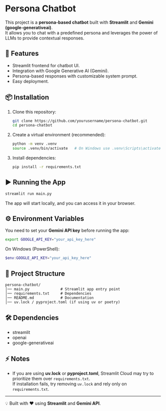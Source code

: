 # Persona Chatbot

This project is a **persona-based chatbot** built with **Streamlit** and **Gemini (google-generativeai)**.  
It allows you to chat with a predefined persona and leverages the power of LLMs to provide contextual responses.

## 🚀 Features
- Streamlit frontend for chatbot UI.
- Integration with Google Generative AI (Gemini).
- Persona-based responses with customizable system prompt.
- Easy deployment.

## 📦 Installation

1. Clone this repository:
   ```bash
   git clone https://github.com/yourusername/persona-chatbot.git
   cd persona-chatbot
   ```

2. Create a virtual environment (recommended):
   ```bash
   python -m venv .venv
   source .venv/bin/activate   # On Windows use .venv\Scripts\activate
   ```

3. Install dependencies:
   ```bash
   pip install -r requirements.txt
   ```

## ▶️ Running the App

```bash
streamlit run main.py
```

The app will start locally, and you can access it in your browser.

## ⚙️ Environment Variables

You need to set your **Gemini API key** before running the app:

```bash
export GOOGLE_API_KEY="your_api_key_here"
```

On Windows (PowerShell):

```powershell
$env:GOOGLE_API_KEY="your_api_key_here"
```

## 📁 Project Structure

```
persona-chatbot/
│── main.py              # Streamlit app entry point
│── requirements.txt     # Dependencies
│── README.md            # Documentation
│── uv.lock / pyproject.toml (if using uv or poetry)
```

## 🛠️ Dependencies

- streamlit
- openai
- google-generativeai

## ⚡ Notes

- If you are using **uv.lock** or **pyproject.toml**, Streamlit Cloud may try to prioritize them over `requirements.txt`.  
  If installation fails, try removing `uv.lock` and rely only on `requirements.txt`.

---
💡 Built with ❤️ using **Streamlit** and **Gemini API**.
